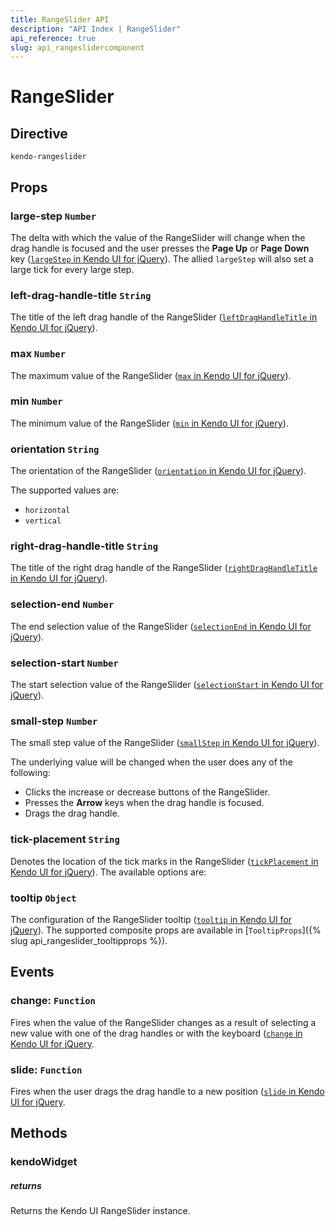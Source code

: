 ```yaml
---
title: RangeSlider API
description: "API Index | RangeSlider"
api_reference: true
slug: api_rangeslidercomponent
---
```


# RangeSlider

## Directive

`kendo-rangeslider`

## Props

### large-step `Number`

The delta with which the value of the RangeSlider will change when the drag handle is focused and the user presses the **Page Up** or **Page Down** key ([`largeStep` in Kendo UI for jQuery](https://docs.telerik.com/kendo-ui/api/javascript/ui/rangeslider/configuration/largestep)). The allied `largeStep` will also set a large tick for every large step.

### left-drag-handle-title `String`

The title of the left drag handle of the RangeSlider ([`leftDragHandleTitle` in Kendo UI for jQuery](https://docs.telerik.com/kendo-ui/api/javascript/ui/rangeslider/configuration/leftdraghandletitle)).

### max `Number`

The maximum value of the RangeSlider ([`max` in Kendo UI for jQuery](https://docs.telerik.com/kendo-ui/api/javascript/ui/rangeslider/configuration/max)).

### min `Number`

The minimum value of the RangeSlider ([`min` in Kendo UI for jQuery](https://docs.telerik.com/kendo-ui/api/javascript/ui/rangeslider/configuration/min)).

### orientation `String`

The orientation of the RangeSlider ([`orientation` in Kendo UI for jQuery](https://docs.telerik.com/kendo-ui/api/javascript/ui/rangeslider/configuration/orientation)).

The supported values are:

* `horizontal`
* `vertical`

### right-drag-handle-title `String`

The title of the right drag handle of the RangeSlider ([`rightDragHandleTitle` in Kendo UI for jQuery](https://docs.telerik.com/kendo-ui/api/javascript/ui/rangeslider/configuration/rightdraghandletitle)).

### selection-end `Number`

The end selection value of the RangeSlider ([`selectionEnd` in Kendo UI for jQuery](https://docs.telerik.com/kendo-ui/api/javascript/ui/rangeslider/configuration/selectionend)).

### selection-start `Number`

The start selection value of the RangeSlider ([`selectionStart` in Kendo UI for jQuery](https://docs.telerik.com/kendo-ui/api/javascript/ui/rangeslider/configuration/selectionstart)).

### small-step `Number`

The small step value of the RangeSlider ([`smallStep` in Kendo UI for jQuery](https://docs.telerik.com/kendo-ui/api/javascript/ui/rangeslider/configuration/smallstep)).

The underlying value will be changed when the user does any of the following:

* Clicks the increase or decrease buttons of the RangeSlider.
* Presses the **Arrow** keys when the drag handle is focused.
* Drags the drag handle.

### tick-placement `String`

Denotes the location of the tick marks in the RangeSlider ([`tickPlacement` in Kendo UI for jQuery](https://docs.telerik.com/kendo-ui/api/javascript/ui/rangeslider/configuration/tickplacement)). The available options are:

### tooltip `Object`

The configuration of the RangeSlider tooltip ([`tooltip` in Kendo UI for jQuery](https://docs.telerik.com/kendo-ui/api/javascript/ui/rangeslider/configuration/tooltip)). The supported composite props are available in [`TooltipProps`]({% slug api_rangeslider_tooltipprops %}).

## Events

### change: `Function`

Fires when the value of the RangeSlider changes as a result of selecting a new value with one of the drag handles or with the keyboard ([`change` in Kendo UI for jQuery](https://docs.telerik.com/kendo-ui/api/javascript/ui/rangeslider/events/change).

### slide: `Function`

Fires when the user drags the drag handle to a new position ([`slide` in Kendo UI for jQuery](https://docs.telerik.com/kendo-ui/api/javascript/ui/rangeslider/events/slide).

## Methods

### kendoWidget

##### returns

Returns the Kendo UI RangeSlider instance.
